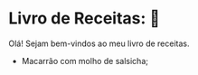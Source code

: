 # Livro de Receitas: :book:

Olá! Sejam bem-vindos ao meu livro de receitas.

- Macarrão com molho de salsicha;


